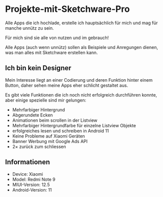 # Projekte-mit-Sketchware-Pro

Alle Apps die ich hochlade, erstelle ich hauptsächlich für mich
und mag für manche unnütz zu sein.

Für mich sind sie alle von nutzen und im gebrauch!

Alle Apps (auch wenn unnütz) sollen als Beispiele und Anregungen
dienen, was man alles mit Sketchware erstellen kann. 


## Ich bin kein Designer
Mein Interesse liegt an einer Codierung und deren Funktion hinter
einem Button, daher sehen meine Apps eher schlicht gestaltet aus.

Es gibt viele Funktionen die ich noch nicht erfolgreich durchführen
konnte, aber einige spezielle sind mir gelungen:

- Mehrfarbiger Hintergrund
- Abgerundete Ecken 
- Animationen beim scrollen in der Listview
- Mehrfarbiger Hintergrundfarbe für einzelne Listview Objekte
- erfolgreiches lesen und schreiben in Android 11
- Keine Probleme auf Xiaomi Geräten
- Banner Werbung mit Google Ads API
- 2× zurück zum schliessen


## Informationen

- Device: Xiaomi
- Model: Redmi Note 9
- MIUI-Version: 12.5
- Android-Version: 11
